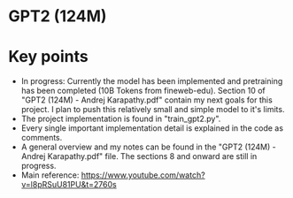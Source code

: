 # GPT2 (124M)
# Key points
- In progress: Currently the model has been implemented and pretraining has been completed (10B Tokens from fineweb-edu). Section 10 of "GPT2 (124M) - Andrej Karapathy.pdf" contain my next goals for this project. I plan to push this relatively small and simple model to it's limits. 
- The project implementation is found in "train_gpt2.py".
- Every single important implementation detail is explained in the code as comments.
- A general overview and my notes can be found in the "GPT2 (124M) - Andrej Karapathy.pdf" file. The sections 8 and onward are still in progress. 
- Main reference: https://www.youtube.com/watch?v=l8pRSuU81PU&t=2760s
